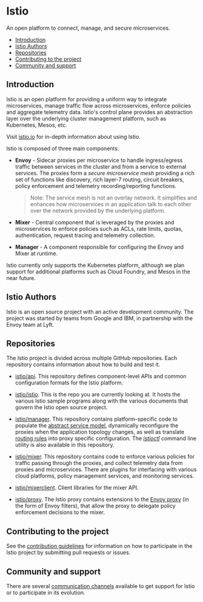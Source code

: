 # Istio
An open platform to connect, manage, and secure microservices.

- [Introduction](#introduction)
- [Istio Authors](#istio-authors)
- [Repositories](#repositories)
- [Contributing to the project](#contributing-to-the-project)
- [Community and support](#community-and-support)

## Introduction

Istio is an open platform for providing a uniform way to integrate
microservices, manage traffic flow across microservices, enforce policies
and aggregate telemetry data. Istio's control plane provides an abstraction
layer over the underlying cluster management platform, such as Kubernetes,
Mesos, etc.

Visit [istio.io](https://istio.io) for in-depth information about using Istio.     

Istio is composed of three main components:

* **Envoy** - Sidecar proxies per microservice to handle ingress/egress traffic
   between services in the cluster and from a service to external
   services. The proxies form a _secure microservice mesh_ providing a rich
   set of functions like discovery, rich layer-7 routing, circuit breakers,
   policy enforcement and telemetry recording/reporting
   functions.

  >  Note: The service mesh is not an overlay network. It
  >  simplifies and enhances how microservices in an application talk to each
  >  other over the network provided by the underlying platform.

* **Mixer** - Central component that is leveraged by the proxies and microservices
   to enforce policies such as ACLs, rate limits, quotas, authentication, request
   tracing and telemetry collection.

* **Manager** - A component responsible for configuring the
  Envoy and Mixer at runtime.

Istio currently only supports the Kubernetes
platform, although we plan support for additional platforms such as
Cloud Foundry, and Mesos in the near future.

## Istio Authors

Istio is an open source project with an active development community. The project was started 
by teams from Google and IBM, in partnership with the Envoy team at Lyft.

## Repositories

The Istio project is divided across multiple GitHub repositories. Each
repository contains information about how to build and test it.

- [istio/api](https://github.com/istio/api). This repository defines
component-level APIs and common configuration formats for the Istio platform.

- [istio/istio](README.md). This is the repo you are
currently looking at. It hosts the various Istio sample programs
along with the various documents that govern the Istio open source 
project.

- [istio/manager](https://github.com/istio/manager). This repository
contains platform-specific code to populate the
[abstract service model](https://istio.io/docs/concepts/traffic-management/service-model.html), dynamically reconfigure the proxies
when the application topology changes, as well as translate
[routing rules](https://istio.io/docs/reference/routing-and-traffic-management.html) into proxy specific configuration.  The
[_istioctl_](https://istio.io/docs/reference/istioctl.html) command line utility is also available in
this repository.

- [istio/mixer](https://github.com/istio/mixer). This repository 
contains code to enforce various policies for traffic passing through the
proxies, and collect telemetry data from proxies and microservices. There
are plugins for interfacing with various cloud platforms, policy
management services, and monitoring services.

- [istio/mixerclient](https://github.com/istio/mixerclient). Client libraries
for the mixer API.

- [istio/proxy](https://github.com/istio/proxy). The Istio proxy contains
extensions to the [Envoy proxy](https://github.com/lyft/envoy) (in the form of
Envoy filters), that allow the proxy to delegate policy enforcement
decisions to the mixer.

## Contributing to the project

See the [contribution guidelines](CONTRIBUTING.md) for information on how to
participate in the Istio project by submitting pull requests or issues. 

## Community and support

There are several [communication channels](https://istio.io/community) available to get
support for Istio or to participate in its evolution.
